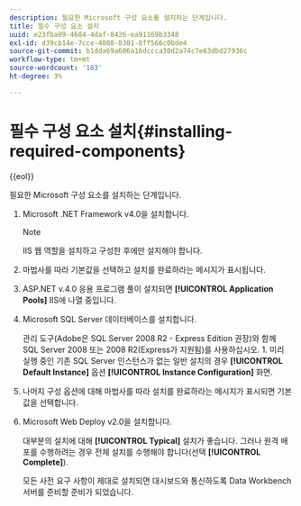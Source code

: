 ```yaml
---
description: 필요한 Microsoft 구성 요소를 설치하는 단계입니다.
title: 필수 구성 요소 설치
uuid: e23fba09-4684-4daf-8426-ea91169b3348
exl-id: d39cb14e-7cce-4088-8301-8ff566c0bde4
source-git-commit: b1dda69a606a16dccca30d2a74c7e63dbd27936c
workflow-type: tm+mt
source-wordcount: '183'
ht-degree: 3%

---
```


# 필수 구성 요소 설치{#installing-required-components}

{{eol}}

필요한 Microsoft 구성 요소를 설치하는 단계입니다.

1. Microsoft .NET Framework v4.0을 설치합니다.

   >[!NOTE]
   >
   >IIS 웹 역할을 설치하고 구성한 후에만 설치해야 합니다.

1. 마법사를 따라 기본값을 선택하고 설치를 완료하라는 메시지가 표시됩니다.
1. ASP.NET v.4.0 응용 프로그램 풀이 설치되면 **[!UICONTROL Application Pools]** IIS에 나열 중입니다.
1. Microsoft SQL Server 데이터베이스를 설치합니다.

   관리 도구(Adobe은 SQL Server 2008 R2 - Express Edition 권장)와 함께 SQL Server 2008 또는 2008 R2(Express가 지원됨)를 사용하십시오. 1. 미리 실행 중인 기존 SQL Server 인스턴스가 없는 일반 설치의 경우 **[!UICONTROL Default Instance]** 옵션 **[!UICONTROL Instance Configuration]** 화면.
1. 나머지 구성 옵션에 대해 마법사를 따라 설치를 완료하라는 메시지가 표시되면 기본값을 선택합니다.
1. Microsoft Web Deploy v2.0을 설치합니다.

   대부분의 설치에 대해 **[!UICONTROL Typical]** 설치가 좋습니다. 그러나 원격 배포를 수행하려는 경우 전체 설치를 수행해야 합니다(선택 **[!UICONTROL Complete]**).

   모든 사전 요구 사항이 제대로 설치되면 대시보드와 통신하도록 Data Workbench 서버를 준비할 준비가 되었습니다.
